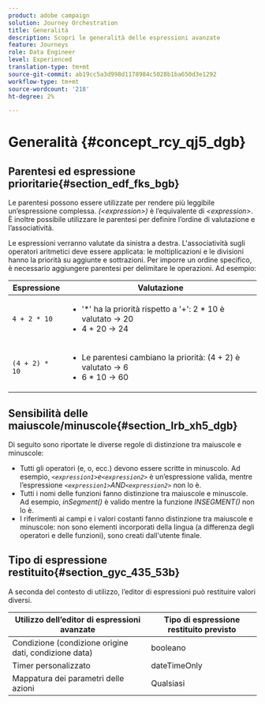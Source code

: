 ```yaml
---
product: adobe campaign
solution: Journey Orchestration
title: Generalità
description: Scopri le generalità delle espressioni avanzate
feature: Journeys
role: Data Engineer
level: Experienced
translation-type: tm+mt
source-git-commit: ab19cc5a3d998d1178984c5028b1ba650d3e1292
workflow-type: tm+mt
source-wordcount: '218'
ht-degree: 2%

---
```



# Generalità {#concept_rcy_qj5_dgb}

## Parentesi ed espressione prioritarie{#section_edf_fks_bgb}

Le parentesi possono essere utilizzate per rendere più leggibile un’espressione complessa. _(&lt;expression>)_ è l’equivalente di  _&lt;expression>_. È inoltre possibile utilizzare le parentesi per definire l’ordine di valutazione e l’associatività.

Le espressioni verranno valutate da sinistra a destra. L&#39;associatività sugli operatori aritmetici deve essere applicata: le moltiplicazioni e le divisioni hanno la priorità su aggiunte e sottrazioni. Per imporre un ordine specifico, è necessario aggiungere parentesi per delimitare le operazioni. Ad esempio:

<!--```5 + 2 * 10 = 25, and (5 + 2) * 10 = 70```-->

| Espressione | Valutazione |
|--- |--- |
| `4 + 2 * 10` | <ul><li>&#39;*&#39; ha la priorità rispetto a &#39;+&#39;: 2 * 10 è valutato → 20</li><li>4 + 20 → 24</li></ul> |
| `(4 + 2) * 10` | <ul><li>Le parentesi cambiano la priorità: (4 + 2) è valutato → 6</li><li> 6 * 10 → 60</li></ul> |

## Sensibilità delle maiuscole/minuscole{#section_lrb_xh5_dgb}

Di seguito sono riportate le diverse regole di distinzione tra maiuscole e minuscole:

* Tutti gli operatori (e, o, ecc.) devono essere scritte in minuscolo. Ad esempio, _`<expression1>`e`<expression2>`_ è un’espressione valida, mentre l’espressione _`<expression1>`AND`<expression2>`_ non lo è.
* Tutti i nomi delle funzioni fanno distinzione tra maiuscole e minuscole. Ad esempio, _inSegment()_ è valido mentre la funzione _INSEGMENT()_ non lo è.
* I riferimenti ai campi e i valori costanti fanno distinzione tra maiuscole e minuscole: non sono elementi incorporati della lingua (a differenza degli operatori e delle funzioni), sono creati dall&#39;utente finale.

## Tipo di espressione restituito{#section_gyc_435_53b}

A seconda del contesto di utilizzo, l’editor di espressioni può restituire valori diversi.

| Utilizzo dell’editor di espressioni avanzate | Tipo di espressione restituito previsto |
|--- |--- |
| Condizione (condizione origine dati, condizione data) | booleano |
| Timer personalizzato | dateTimeOnly |
| Mappatura dei parametri delle azioni | Qualsiasi |
